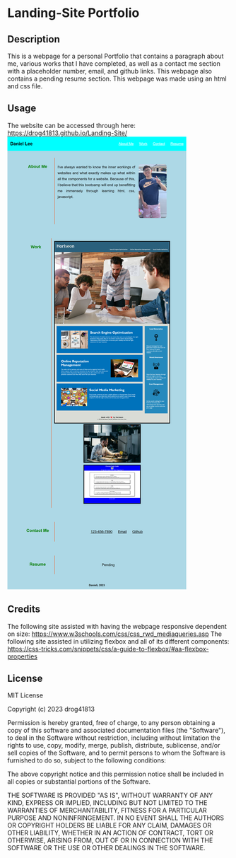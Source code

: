 # Landing-Site Portfolio

## Description
This is a webpage for a personal Portfolio that contains a paragraph about me, various works that I have completed, as well as a contact me section with a placeholder number, email, and github links. This webpage also contains a pending resume section. This webpage was made using an html and css file. 

## Usage
The website can be accessed through here: https://drog41813.github.io/Landing-Site/ 
![Alt text](./assets/css/images/Landing-Site.png) 

## Credits
The following site assisted with having the webpage responsive dependent on size: https://www.w3schools.com/css/css_rwd_mediaqueries.asp
The following site assisted in utilizing flexbox and all of its different components: https://css-tricks.com/snippets/css/a-guide-to-flexbox/#aa-flexbox-properties

## License 
MIT License

Copyright (c) 2023 drog41813

Permission is hereby granted, free of charge, to any person obtaining a copy
of this software and associated documentation files (the "Software"), to deal
in the Software without restriction, including without limitation the rights
to use, copy, modify, merge, publish, distribute, sublicense, and/or sell
copies of the Software, and to permit persons to whom the Software is
furnished to do so, subject to the following conditions:

The above copyright notice and this permission notice shall be included in all
copies or substantial portions of the Software.

THE SOFTWARE IS PROVIDED "AS IS", WITHOUT WARRANTY OF ANY KIND, EXPRESS OR
IMPLIED, INCLUDING BUT NOT LIMITED TO THE WARRANTIES OF MERCHANTABILITY,
FITNESS FOR A PARTICULAR PURPOSE AND NONINFRINGEMENT. IN NO EVENT SHALL THE
AUTHORS OR COPYRIGHT HOLDERS BE LIABLE FOR ANY CLAIM, DAMAGES OR OTHER
LIABILITY, WHETHER IN AN ACTION OF CONTRACT, TORT OR OTHERWISE, ARISING FROM,
OUT OF OR IN CONNECTION WITH THE SOFTWARE OR THE USE OR OTHER DEALINGS IN THE
SOFTWARE.
